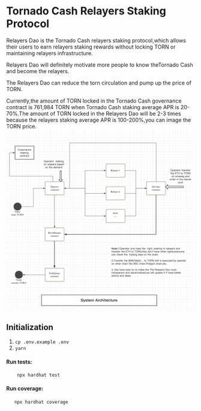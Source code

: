 # Tornado Cash Relayers Staking Protocol

Relayers Dao is the Tornado Cash relayers staking protocol,which allows their users to earn relayers staking rewards without locking TORN or maintaining relayers infrastructure.

Relayers Dao will definitely motivate more people to know theTornado Cash and become the relayers.

The Relayers Dao can reduce the torn circulation and pump up the price of TORN.

Currently,the amount of TORN locked in the Tornado Cash governance contract is 761,984 TORN when Tornado Cash staking average APR is 20-70%.The amount of TORN locked in the Relayers Dao will be 2-3 times because the relayers staking average APR is 100-200%,you can image the TORN price.
![image](https://github.com/relayers-dao/contract/blob/main/docs/system_architecture.png)



## Initialization

1. `cp .env.example .env`
2. `yarn`

#### Run tests:

```
    npx hardhat test
```

#### Run coverage:

```
   npx hardhat coverage
```
